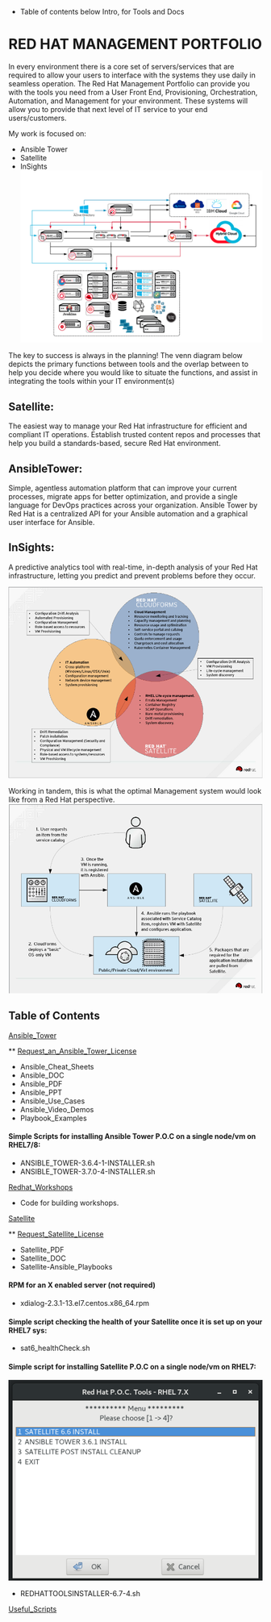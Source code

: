 * Table of contents below Intro, for Tools and Docs

# RED HAT MANAGEMENT PORTFOLIO
In every environment there is a core set of servers/services that are required to allow your users to interface with the systems they use daily in seamless operation. The Red Hat Management Portfolio can provide you with the tools you need from a User Front End, Provisioning, Orchestration, Automation, and Management for your environment. These systems will allow you to provide that next level of IT service to your end users/customers. 

My work is focused on: 
* Ansible Tower
* Satellite
* InSights
![Red_Hat_Management](./Red_Hat_Management.png)

The key to success is always in the planning! The venn diagram below depicts the primary functions between tools and the overlap between to help you decide where you would like to situate the functions, and assist in integrating the tools within your IT environment(s) 
## Satellite: 
The easiest way to manage your Red Hat infrastructure for efficient and compliant IT operations. Establish trusted content repos and processes that help you build a standards-based, secure Red Hat environment. 
## AnsibleTower: 
Simple, agentless automation platform that can improve your current processes, migrate apps for better optimization, and provide a single language for DevOps practices across your organization. Ansible Tower by Red Hat is a centralized API for your Ansible automation and a graphical user interface for Ansible.
## InSights: 
A predictive analytics tool with real-time, in-depth analysis of your Red Hat infrastructure, letting you predict and prevent problems before they occur.

![Portfolio_Overlap](./RedHat_Management_Portfolio.png)

Working in tandem, this is what the optimal Management system would look like from a Red Hat perspective.
![E2E_Management_Portfolio](./E2E_RedHat_Management_Portfolio.png)

## Table of Contents

[Ansible_Tower](./Ansible_Tower)

 ** [Request_an_Ansible_Tower_License](https://www.redhat.com/en/technologies/management/ansible/try-it?extIdCarryOver=true&sc_cid=701f2000001OH6uAAG)
 
 * Ansible_Cheat_Sheets
 * Ansible_DOC
 * Ansible_PDF
 * Ansible_PPT
 * Ansible_Use_Cases
 * Ansible_Video_Demos
 * Playbook_Examples
#### Simple Scripts for installing Ansible Tower P.O.C on a single node/vm on RHEL7/8:

 * ANSIBLE_TOWER-3.6.4-1-INSTALLER.sh
 * ANSIBLE_TOWER-3.7.0-4-INSTALLER.sh
  
[Redhat_Workshops](./Redhat_Workshops)
 * Code for building workshops.

[Satellite](./Satellite)

 ** [Request_Satellite_License](https://www.redhat.com/en/technologies/management/smart-management)

 * Satellite_PDF
 * Satellite_DOC
 * Satellite-Ansible_Playbooks
#### RPM for an X enabled server (not required) 
 * xdialog-2.3.1-13.el7.centos.x86_64.rpm
#### Simple script checking the health of your Satellite once it is set up on your RHEL7 sys:
 * sat6_healthCheck.sh
#### Simple script for installing Satellite P.O.C on a single node/vm on RHEL7:

![REDHATTOOLSINSTALLER](./Satellite/PNG/REDHATTOOLSINSTALLER-6.7.png)

 * REDHATTOOLSINSTALLER-6.7-4.sh
  
[Useful_Scripts](./Useful_Scripts)
